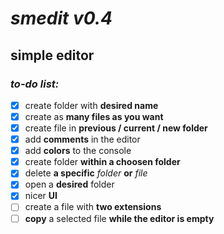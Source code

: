 # *smedit v0.4*
## **simple editor**

### **_to-do list:_**
- [x] create folder with **desired name**
- [x] create as **many files as you want**
- [x] create file in **previous / current / new folder**
- [x] add **comments** in the editor
- [x] add **colors** to the console
- [x] create folder **within a choosen folder**
- [x] delete **a specific** _folder_ **or** _file_
- [x] open a **desired** folder
- [x] nicer **UI**
- [ ] create a file with **two extensions**
- [ ] **copy** a selected file **while the editor is empty**
